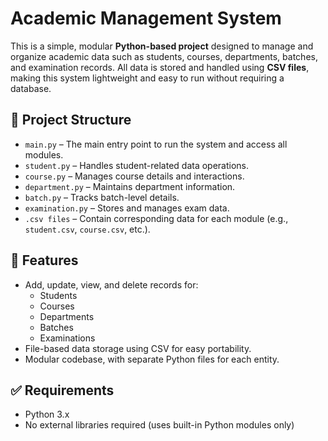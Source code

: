 # Academic Management System

This is a simple, modular **Python-based project** designed to manage and organize academic data such as students, courses, departments, batches, and examination records. All data is stored and handled using **CSV files**, making this system lightweight and easy to run without requiring a database.

## 📁 Project Structure

- `main.py` – The main entry point to run the system and access all modules.
- `student.py` – Handles student-related data operations.
- `course.py` – Manages course details and interactions.
- `department.py` – Maintains department information.
- `batch.py` – Tracks batch-level details.
- `examination.py` – Stores and manages exam data.
- `.csv files` – Contain corresponding data for each module (e.g., `student.csv`, `course.csv`, etc.).

## 🧠 Features

- Add, update, view, and delete records for:
  - Students
  - Courses
  - Departments
  - Batches
  - Examinations
- File-based data storage using CSV for easy portability.
- Modular codebase, with separate Python files for each entity.

## ✅ Requirements

- Python 3.x
- No external libraries required (uses built-in Python modules only)
